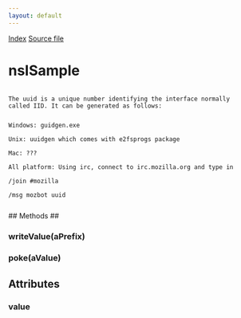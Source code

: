 ```yaml
---
layout: default
---
```

<div id='links'><a href="../index.html">Index</a>
<a href="http://dxr.mozilla.org/mozilla-central/source/xpcom/sample/nsISample.idl">Source file</a>
</div>

# nsISample #
<code>  
The uuid is a unique number identifying the interface normally  
called IID. It can be generated as follows:  
  
Windows: guidgen.exe  
Unix: uuidgen which comes with e2fsprogs package  
Mac: ???  
All platform: Using irc, connect to irc.mozilla.org and type in  
			/join #mozilla  
			/msg mozbot uuid  
  
  
</code>
## Methods ##

### writeValue(aPrefix) ###

### poke(aValue) ###

## Attributes ##

### value ###
